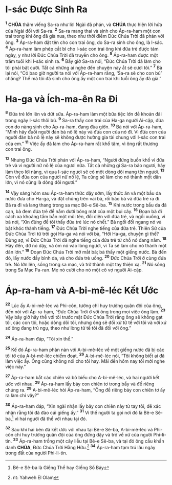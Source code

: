 # I-sác Được Sinh Ra

<sup><b>1</b></sup> **CHÚA** thăm viếng Sa-ra như lời Ngài đã phán, và **CHÚA** thực hiện lời hứa của Ngài đối với Sa-ra. <sup><b>2</b></sup> Sa-ra mang thai và sinh cho Áp-ra-ham một con trai trong khi ông đã già nua, theo như thời điểm Đức Chúa Trời đã phán với ông. <sup><b>3</b></sup> Áp-ra-ham đặt tên cho con trai ông, do Sa-ra sinh cho ông, là I-sác. <sup><b>4</b></sup> Áp-ra-ham làm phép cắt bì cho I-sác con trai ông khi đứa trẻ được tám ngày, y như lời Đức Chúa Trời đã truyền cho ông. <sup><b>5</b></sup> Áp-ra-ham được một trăm tuổi khi I-sác sinh ra. <sup><b>6</b></sup> Bấy giờ Sa-ra nói, “Đức Chúa Trời đã làm cho tôi phải bật cười. Tất cả những ai nghe đến chuyện này ắt sẽ cười tôi.” <sup><b>7</b></sup> Bà lại nói, “Có bao giờ người ta nói với Áp-ra-ham rằng, ‘Sa-ra sẽ cho con bú’ chăng? Thế mà tôi đã sinh cho ông ấy một con trai khi tuổi ông ấy đã già.”

# Ha-ga và Ích-ma-ên Ra Đi

<sup><b>8</b></sup> Đứa trẻ lớn lên và dứt sữa. Áp-ra-ham làm một bữa tiệc lớn để khoản đãi trong ngày I-sác thôi bú. <sup><b>9</b></sup> Sa-ra thấy con trai của Ha-ga người Ai-cập, đứa con do nàng sinh cho Áp-ra-ham, đang đùa giỡn. <sup><b>10</b></sup> Bà nói với Áp-ra-ham, “Mình hãy đuổi người đàn bà nô lệ này và đứa con của nó đi. Vì đứa con của người đàn bà nô lệ này sẽ không được hưởng gia tài chung với I-sác con trai của em.” <sup><b>11</b></sup> Việc ấy đã làm cho Áp-ra-ham rất khổ tâm, vì ông rất thương con trai ông.

<sup><b>12</b></sup> Nhưng Đức Chúa Trời phán với Áp-ra-ham, “Ngươi đừng buồn khổ vì đứa trẻ và vì người nữ nô lệ của ngươi nữa. Tất cả những gì Sa-ra bảo ngươi, hãy làm theo lời nàng, vì qua I-sác ngươi sẽ có một dòng dõi mang tên ngươi. <sup><b>13</b></sup> Còn về đứa con của người nữ nô lệ, Ta cũng sẽ làm cho nó thành một dân lớn, vì nó cũng là dòng dõi ngươi.”

<sup><b>14</b></sup> Vậy sáng hôm sau Áp-ra-ham thức dậy sớm, lấy thức ăn và một bầu da nước đưa cho Ha-ga, và đặt chúng trên vai bà, rồi bảo bà và đứa trẻ ra đi. Bà ra đi và lang thang trong sa mạc Bê-e Sê-ba. <sup><b>15</b></sup> Khi nước trong bầu da đã cạn, bà đem đứa trẻ để nằm dưới bóng mát của một bụi cây. <sup><b>16</b></sup> Đoạn bà đi cách xa khoảng tầm bắn một mũi tên, đối diện với đứa trẻ, và ngồi xuống, vì bà nói, “Xin đừng để tôi thấy đứa trẻ lúc nó chết.” Bà ngồi đối ngang nó và bật khóc thành tiếng. <sup><b>17</b></sup> Đức Chúa Trời nghe tiếng của đứa trẻ. Thiên Sứ của Đức Chúa Trời từ trời gọi Ha-ga và nói với bà, “Hỡi Ha-ga, chuyện gì thế? Đừng sợ, vì Đức Chúa Trời đã nghe tiếng của đứa trẻ từ chỗ nó đang nằm. <sup><b>18</b></sup> Hãy đến, đỡ nó dậy, và ôm nó vào lòng ngươi, vì Ta sẽ làm cho nó thành một dân lớn.” <sup><b>19</b></sup> Đoạn Đức Chúa Trời mở mắt bà; bà thấy một giếng nước. Bà đến đó, lấy nước đầy bình da, và cho đứa trẻ uống. <sup><b>20</b></sup> Đức Chúa Trời ở cùng đứa trẻ. Nó lớn lên, sống trong sa mạc, và trở thành một tay thiện xạ. <sup><b>21</b></sup> Nó sống trong Sa Mạc Pa-ran. Mẹ nó cưới cho nó một cô vợ người Ai-cập.

# Áp-ra-ham và A-bi-mê-léc Kết Ước

<sup><b>22</b></sup> Lúc ấy A-bi-mê-léc và Phi-côn, tướng chỉ huy trưởng quân đội của ông, đến nói với Áp-ra-ham, “Đức Chúa Trời ở với ông trong mọi việc ông làm. <sup><b>23</b></sup> Vậy bây giờ hãy thề với tôi trước mặt Đức Chúa Trời rằng ông sẽ không gạt tôi, các con tôi, hoặc dòng dõi tôi, nhưng ông sẽ đối xử tử tế với tôi và với xứ sở ông đang trú ngụ, theo như lòng tử tế tôi đã đối với ông.”

<sup><b>24</b></sup> Áp-ra-ham đáp, “Tôi xin thề.”

<sup><b>25</b></sup> Kế đó Áp-ra-ham phàn nàn với A-bi-mê-léc về một giếng nước đã bị các tôi tớ của A-bi-mê-léc chiếm đoạt. <sup><b>26</b></sup> A-bi-mê-léc nói, “Tôi không biết ai đã làm việc ấy. Ông cũng không nói cho tôi hay. Mãi đến hôm nay tôi mới nghe việc này.”

<sup><b>27</b></sup> Áp-ra-ham bắt các chiên và bò biếu cho A-bi-mê-léc, và hai người kết ước với nhau. <sup><b>28</b></sup> Áp-ra-ham lấy bảy con chiên tơ trong bầy và để riêng chúng ra. <sup><b>29</b></sup> A-bi-mê-léc hỏi Áp-ra-ham, “Ông để riêng bảy con chiên tơ ấy ra làm chi vậy?”

<sup><b>30</b></sup> Áp-ra-ham đáp, “Xin ngài nhận lấy bảy con chiên này từ tay tôi, để xác nhận rằng tôi đã đào cái giếng ấy.” <sup><b>31</b></sup> Vì thế người ta gọi nơi đó là Bê-e Sê-ba,[^1-115bd78e-ac0c-429a-a7dd-eb9ab52b6461] vì hai người đã thề với nhau tại đó.

<sup><b>32</b></sup> Sau khi hai bên đã kết ước với nhau tại Bê-e Sê-ba, A-bi-mê-léc và Phi-côn chỉ huy trưởng quân đội của ông đứng dậy và trở về xứ của người Phi-li-tin. <sup><b>33</b></sup> Áp-ra-ham trồng một cây liễu tại Bê-e Sê-ba, và tại đó ông cầu khẩn danh **CHÚA**, Đức Chúa Trời Hằng Hữu.[^2-115bd78e-ac0c-429a-a7dd-eb9ab52b6461] <sup><b>34</b></sup> Áp-ra-ham tạm trú lâu ngày trong đất của người Phi-li-tin.

[^1-115bd78e-ac0c-429a-a7dd-eb9ab52b6461]: Bê-e Sê-ba là Giếng Thề hay Giếng Số Bảy

[^2-115bd78e-ac0c-429a-a7dd-eb9ab52b6461]: nt: Yahweh El Olam
